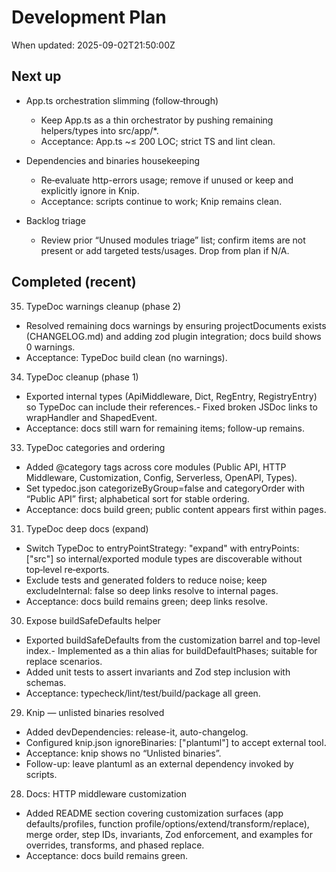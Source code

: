 # Development Plan

When updated: 2025-09-02T21:50:00Z

## Next up
- App.ts orchestration slimming (follow‑through)
  - Keep App.ts as a thin orchestrator by pushing remaining helpers/types into src/app/\*.
  - Acceptance: App.ts ~≤ 200 LOC; strict TS and lint clean.

- Dependencies and binaries housekeeping
  - Re‑evaluate http-errors usage; remove if unused or keep and explicitly ignore in Knip.
  - Acceptance: scripts continue to work; Knip remains clean.

- Backlog triage
  - Review prior “Unused modules triage” list; confirm items are not present or add targeted tests/usages. Drop from plan if N/A.

## Completed (recent)

35. TypeDoc warnings cleanup (phase 2)

- Resolved remaining docs warnings by ensuring projectDocuments exists (CHANGELOG.md) and adding zod plugin integration; docs build shows 0 warnings.
- Acceptance: TypeDoc build clean (no warnings).

34. TypeDoc cleanup (phase 1)

- Exported internal types (ApiMiddleware, Dict, RegEntry, RegistryEntry) so TypeDoc can include their references.- Fixed broken JSDoc links to wrapHandler and ShapedEvent.
- Acceptance: docs still warn for remaining items; follow-up remains.

33. TypeDoc categories and ordering

- Added @category tags across core modules (Public API, HTTP Middleware,  Customization, Config, Serverless, OpenAPI, Types).
- Set typedoc.json categorizeByGroup=false and categoryOrder with “Public API”
  first; alphabetical sort for stable ordering.
- Acceptance: docs build green; public content appears first within pages.

31. TypeDoc deep docs (expand)

- Switch TypeDoc to entryPointStrategy: "expand" with entryPoints: ["src"] so
  internal/exported module types are discoverable without top‑level re‑exports.
- Exclude tests and generated folders to reduce noise; keep excludeInternal: false
  so deep links resolve to internal pages.
- Acceptance: docs build remains green; deep links resolve.

30. Expose buildSafeDefaults helper

- Exported buildSafeDefaults from the customization barrel and top-level index.- Implemented as a thin alias for buildDefaultPhases; suitable for replace scenarios.
- Added unit tests to assert invariants and Zod step inclusion with schemas.
- Acceptance: typecheck/lint/test/build/package all green.

29. Knip — unlisted binaries resolved

- Added devDependencies: release-it, auto-changelog.
- Configured knip.json ignoreBinaries: ["plantuml"] to accept external tool.
- Acceptance: knip shows no “Unlisted binaries”.
- Follow-up: leave plantuml as an external dependency invoked by scripts.

28. Docs: HTTP middleware customization

- Added README section covering customization surfaces (app defaults/profiles,
  function profile/options/extend/transform/replace), merge order, step IDs,
  invariants, Zod enforcement, and examples for overrides, transforms, and
  phased replace.
- Acceptance: docs build remains green.
